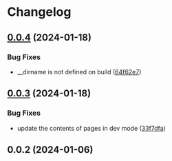 # Changelog

## [0.0.4](https://github.com/henryhale/vite-plugin-unit/compare/v0.0.3...v0.0.4) (2024-01-18)


### Bug Fixes

* __dirname is not defined on build ([64f62e7](https://github.com/henryhale/vite-plugin-unit/commit/64f62e7f004e2d77744ec5cd80d4c761ae0b3dd2))

## [0.0.3](https://github.com/henryhale/vite-plugin-unit/compare/v0.0.2...v0.0.3) (2024-01-18)


### Bug Fixes

* update the contents of pages in dev mode ([33f7dfa](https://github.com/henryhale/vite-plugin-unit/commit/33f7dfaebe08e43df361ff281759984359988d6c))

## 0.0.2 (2024-01-06)
